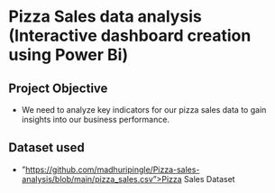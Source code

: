 
# Pizza Sales data analysis (Interactive dashboard creation using Power Bi)
## Project Objective
- We need to analyze key indicators for our pizza sales data to gain insights into our business performance.


## Dataset used
-	 ”https://github.com/madhuripingle/Pizza-sales-analysis/blob/main/pizza_sales.csv”>Pizza Sales Dataset</a>
